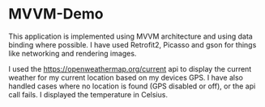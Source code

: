 # MVVM-Demo

This application is implemented using MVVM architecture and using data binding where possible. I have used Retrofit2, Picasso and gson for things like networking and rendering images.
 
I used the https://openweathermap.org/current api to display the current weather for my current location based on my devices GPS.
I have also handled cases where no location is found (GPS disabled or off), or the api call fails.
I displayed the temperature in Celsius.
